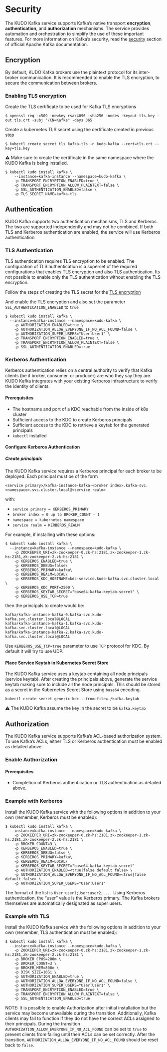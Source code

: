 # Security

The KUDO Kafka service supports Kafka’s native transport **encryption**, **authentication**, and **authorization** mechanisms. The service provides automation and orchestration to simplify the use of these important features. For more information on Kafka’s security, read the [security](http://kafka.apache.org/documentation/#security) section of official Apache Kafka documentation.

## Encryption

By default, KUDO Kafka brokers use the plaintext protocol for its inter-broker communication. It is recommended to enable the TLS encryption, to secure the communication between brokers. 

### Enabling  TLS encryption

Create the TLS certificate to be used for Kafka TLS encryptions

```
$ openssl req -x509 -newkey rsa:4096 -sha256 -nodes -keyout tls.key -out tls.crt -subj "/CN=Kafka" -days 365
```

Create a kubernetes TLS secret using the certificate created in previous step 

```
$ kubectl create secret tls kafka-tls -n kudo-kafka --cert=tls.crt --key=tls.key
```

:warning: Make sure to create the certificate in the same namespace where the KUDO Kafka is being installed.

```
$ kubectl kudo install kafka \
    --instance=kafka-instance --namespace=kudo-kafka \
    -p TRANSPORT_ENCRYPTION_ENABLED=true \
    -p TRANSPORT_ENCRYPTION_ALLOW_PLAINTEXT=false \
    -p SSL_AUTHENTICATION_ENABLED=false \
    -p TLS_SECRET_NAME=kafka-tls
```

## Authentication

KUDO Kafka supports two authentication mechanisms, TLS and Kerberos. The two are supported independently and may not be combined. If both TLS and Kerberos authentication are enabled, the service will use Kerberos authentication

### TLS Authentication

TLS authentication requires TLS encryption to be enabled. The configuration of TLS authentication is a superset of the required configurations that enables TLS encryption and also TLS authentication. Its not possible to enable only the TLS authentication without enabling the TLS encryption.

Follow the steps of creating the TLS secret for the [TLS encryption](#enabling-tls-encryption) 

And enable the TLS encryption and also set the parameter `SSL_AUTHENTICATION_ENABLED` to `true`

```
$ kubectl kudo install kafka \
  --instance=kafka-instance --namespace=kudo-kafka \
    -p AUTHORIZATION_ENABLED=true \
    -p AUTHORIZATION_ALLOW_EVERYONE_IF_NO_ACL_FOUND=false \
    -p AUTHORIZATION_SUPER_USERS="User:User1" \
    -p TRANSPORT_ENCRYPTION_ENABLED=true \
    -p TRANSPORT_ENCRYPTION_ALLOW_PLAINTEXT=false \
    -p SSL_AUTHENTICATION_ENABLED=true
```



### Kerberos Authentication

Kerberos authentication relies on a central authority to verify that Kafka clients (be it broker, consumer, or producer) are who they say they are. KUDO Kafka integrates with your existing Kerberos infrastructure to verify the identity of clients.

#### Prerequisites

* The hostname and port of a KDC reachable from the inside of k8s cluster
* Sufficient access to the KDC to create Kerberos principals
* Sufficient access to the KDC to retrieve a keytab for the generated principals
* `kubectl` installed

#### Configure Kerberos Authentication

##### Create principals

The KUDO Kafka service requires a Kerberos principal for each broker to be deployed. Each principal must be of the form
```
<service primary>/kafka-instance-kafka-<broker index>.kafka-svc.<namespace>.svc.cluster.local@<service realm>
```
with:
* ```service primary = KERBEROS_PRIMARY```
* ```broker index = 0 up to BROKER_COUNT - 1```
* ```namespace = kubernetes namespace```
* ```service realm = KERBEROS_REALM```

For example, if installing with these options:
```
$ kubectl kudo install kafka \
  --instance=kafka-instance --namespace=kudo-kafka \
    -p ZOOKEEPER_URI=zk-zookeeper-0.zk-hs:2181,zk-zookeeper-1.zk-hs:2181,zk-zookeeper-2.zk-hs:2181 \
    -p KERBEROS_ENABLED=true \
    -p KERBEROS_DEBUG=false\
    -p KERBEROS_PRIMARY=kafka\
    -p KERBEROS_REALM=LOCAL\
    -p KERBEROS_KDC_HOSTNAME=kdc-service.kudo-kafka.svc.cluster.local \
    -p KERBEROS_KDC_PORT=2500 \
    -p KERBEROS_KEYTAB_SECRET="base64-kafka-keytab-secret" \
    -p KERBEROS_USE_TCP=true
```
then the principals to create would be:
```
kafka/kafka-instance-kafka-0.kafka-svc.kudo-kafka.svc.cluster.local@LOCAL
kafka/kafka-instance-kafka-1.kafka-svc.kudo-kafka.svc.cluster.local@LOCAL
kafka/kafka-instance-kafka-2.kafka-svc.kudo-kafka.svc.cluster.local@LOCAL
```

Use `KERBEROS_USE_TCP=true` parameter to use `TCP` protocol for KDC. By default it will try to use UDP. 
#### Place Service Keytab in Kubernetes Secret Store

The KUDO Kafka service uses a keytab containing all node principals (service keytab). After creating the principals above, generate the service keytab making sure to include all the node principals. This should be stored as a secret in the Kubernetes Secret Store using `base64` encoding.

```
kubectl create secret generic kdc --from-file=./kafka.keytab
```
:warning: The KUDO Kafka assume the key in the secret to be `kafka.keytab`

## Authorization

The KUDO Kafka service supports Kafka’s ACL-based authorization system.  To use Kafka’s ACLs, either TLS or Kerberos authentication must be enabled as detailed above.

### Enable Authorization

#### Prerequisites

* Completion of Kerberos authentication or TLS authentication as detailed above.

### Example with Kerberos

Install the KUDO Kafka service with the following options in addition to your own (remember, Kerberos must be enabled):

```
$ kubectl kudo install kafka \
  --instance=kafka-instance --namespace=kudo-kafka \
    -p ZOOKEEPER_URI=zk-zookeeper-0.zk-hs:2181,zk-zookeeper-1.zk-hs:2181,zk-zookeeper-2.zk-hs:2181 \
    -p BROKER_COUNT=3 \
    -p KERBEROS_ENABLED=true \
    -p KERBEROS_DEBUG=false \
    -p KERBEROS_PRIMARY=kafka\
    -p KERBEROS_REALM=LOCAL\
    -p KERBEROS_KEYTAB_SECRET="base64-kafka-keytab-secret"
    -p AUTHORIZATION_ENABLED=<true|false default false> \
    -p AUTHORIZATION_ALLOW_EVERYONE_IF_NO_ACL_FOUND=<true|false default false> \
    -p AUTHORIZATION_SUPER_USERS="User:User1"
```

The format of the list is `User:user1;User:user2;....` Using Kerberos authentication, the “user” value is the Kerberos primary. The Kafka brokers themselves are automatically designated as super users.

### Example with TLS

Install the KUDO Kafka service with the following options in addition to your own (remember, TLS authentication must be enabled):

```
$ kubectl kudo install kafka \
  --instance=kafka-instance --namespace=kudo-kafka \
    -p ZOOKEEPER_URI=zk-zookeeper-0.zk-hs:2181,zk-zookeeper-1.zk-hs:2181,zk-zookeeper-2.zk-hs:2181 \
    -p BROKER_CPUS=200m \
    -p BROKER_COUNT=3 \
    -p BROKER_MEM=800m \
    -p DISK_SIZE=10Gi \
    -p AUTHORIZATION_ENABLED=true \
    -p AUTHORIZATION_ALLOW_EVERYONE_IF_NO_ACL_FOUND=false \
    -p AUTHORIZATION_SUPER_USERS="User:User1" \
    -p TRANSPORT_ENCRYPTION_ENABLED=true \
    -p TRANSPORT_ENCRYPTION_ALLOW_PLAINTEXT=false \
    -p SSL_AUTHENTICATION_ENABLED=true
```

NOTE: It is possible to enable Authorization after initial installation but the service may become unavailable during the transition. Additionally, Kafka clients may fail to function if they do not have the correct ACLs assigned to their principals. During the transition `AUTHORIZATION_ALLOW_EVERYONE_IF_NO_ACL_FOUND` can be set to `true` to prevent clients from failing until their ACLs can be set correctly. After the transition, `AUTHORIZATION_ALLOW_EVERYONE_IF_NO_ACL_FOUND` should be reset back to `false`.